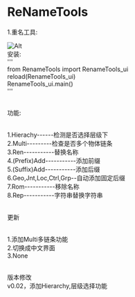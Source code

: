 # ReNameTools
1.重名工具:

![Alt](D:\Zuru\zuruTools\as-tools\tools\mayaScripts\scripts\Utillties\RenameTools\user.png)
<br />安装:
<br />
'''
<br />from RenameTools import RenameTools_ui
<br />reload(RenameTools_ui)
<br />RenameTools_ui.main()
<br />
'''

<br />功能:

<br />1.Hierachy------检测是否选择层级下
<br />2.Multi---------检查是否多个物体链条
<br />3.Ren-----------替换名称
<br />4.(Prefix)Add-----------添加前缀
<br />5.(Suffix)Add-----------添加后缀
<br />6.Geo,Jnt,Loc,Ctrl,Grp--自动添加固定后缀
<br />7.Rom-----------移除名称
<br />8.Rep-----------字符串替换字符串


<br />更新

<br />1.添加Multi多链条功能
<br />2.切换成中文界面
<br />3.None

<br />版本修改
<br />v0.02，添加Hierarchy,层级选择功能

